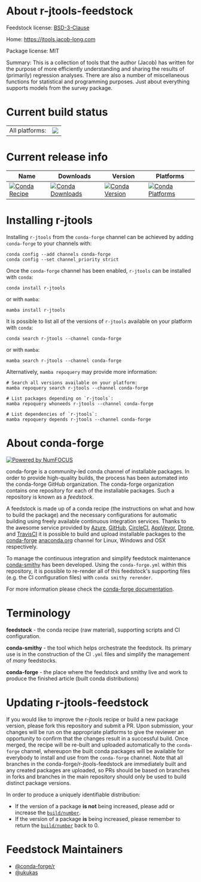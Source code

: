 About r-jtools-feedstock
========================

Feedstock license: [BSD-3-Clause](https://github.com/conda-forge/r-jtools-feedstock/blob/main/LICENSE.txt)

Home: https://jtools.jacob-long.com

Package license: MIT

Summary: This is a collection of tools that the author (Jacob) has written for the purpose of more efficiently understanding and sharing the results of (primarily) regression analyses. There are also a number of miscellaneous functions for statistical and programming purposes. Just about everything supports models from the survey package.

Current build status
====================


<table><tr><td>All platforms:</td>
    <td>
      <a href="https://dev.azure.com/conda-forge/feedstock-builds/_build/latest?definitionId=14384&branchName=main">
        <img src="https://dev.azure.com/conda-forge/feedstock-builds/_apis/build/status/r-jtools-feedstock?branchName=main">
      </a>
    </td>
  </tr>
</table>

Current release info
====================

| Name | Downloads | Version | Platforms |
| --- | --- | --- | --- |
| [![Conda Recipe](https://img.shields.io/badge/recipe-r--jtools-green.svg)](https://anaconda.org/conda-forge/r-jtools) | [![Conda Downloads](https://img.shields.io/conda/dn/conda-forge/r-jtools.svg)](https://anaconda.org/conda-forge/r-jtools) | [![Conda Version](https://img.shields.io/conda/vn/conda-forge/r-jtools.svg)](https://anaconda.org/conda-forge/r-jtools) | [![Conda Platforms](https://img.shields.io/conda/pn/conda-forge/r-jtools.svg)](https://anaconda.org/conda-forge/r-jtools) |

Installing r-jtools
===================

Installing `r-jtools` from the `conda-forge` channel can be achieved by adding `conda-forge` to your channels with:

```
conda config --add channels conda-forge
conda config --set channel_priority strict
```

Once the `conda-forge` channel has been enabled, `r-jtools` can be installed with `conda`:

```
conda install r-jtools
```

or with `mamba`:

```
mamba install r-jtools
```

It is possible to list all of the versions of `r-jtools` available on your platform with `conda`:

```
conda search r-jtools --channel conda-forge
```

or with `mamba`:

```
mamba search r-jtools --channel conda-forge
```

Alternatively, `mamba repoquery` may provide more information:

```
# Search all versions available on your platform:
mamba repoquery search r-jtools --channel conda-forge

# List packages depending on `r-jtools`:
mamba repoquery whoneeds r-jtools --channel conda-forge

# List dependencies of `r-jtools`:
mamba repoquery depends r-jtools --channel conda-forge
```


About conda-forge
=================

[![Powered by
NumFOCUS](https://img.shields.io/badge/powered%20by-NumFOCUS-orange.svg?style=flat&colorA=E1523D&colorB=007D8A)](https://numfocus.org)

conda-forge is a community-led conda channel of installable packages.
In order to provide high-quality builds, the process has been automated into the
conda-forge GitHub organization. The conda-forge organization contains one repository
for each of the installable packages. Such a repository is known as a *feedstock*.

A feedstock is made up of a conda recipe (the instructions on what and how to build
the package) and the necessary configurations for automatic building using freely
available continuous integration services. Thanks to the awesome service provided by
[Azure](https://azure.microsoft.com/en-us/services/devops/), [GitHub](https://github.com/),
[CircleCI](https://circleci.com/), [AppVeyor](https://www.appveyor.com/),
[Drone](https://cloud.drone.io/welcome), and [TravisCI](https://travis-ci.com/)
it is possible to build and upload installable packages to the
[conda-forge](https://anaconda.org/conda-forge) [anaconda.org](https://anaconda.org/)
channel for Linux, Windows and OSX respectively.

To manage the continuous integration and simplify feedstock maintenance
[conda-smithy](https://github.com/conda-forge/conda-smithy) has been developed.
Using the ``conda-forge.yml`` within this repository, it is possible to re-render all of
this feedstock's supporting files (e.g. the CI configuration files) with ``conda smithy rerender``.

For more information please check the [conda-forge documentation](https://conda-forge.org/docs/).

Terminology
===========

**feedstock** - the conda recipe (raw material), supporting scripts and CI configuration.

**conda-smithy** - the tool which helps orchestrate the feedstock.
                   Its primary use is in the construction of the CI ``.yml`` files
                   and simplify the management of *many* feedstocks.

**conda-forge** - the place where the feedstock and smithy live and work to
                  produce the finished article (built conda distributions)


Updating r-jtools-feedstock
===========================

If you would like to improve the r-jtools recipe or build a new
package version, please fork this repository and submit a PR. Upon submission,
your changes will be run on the appropriate platforms to give the reviewer an
opportunity to confirm that the changes result in a successful build. Once
merged, the recipe will be re-built and uploaded automatically to the
`conda-forge` channel, whereupon the built conda packages will be available for
everybody to install and use from the `conda-forge` channel.
Note that all branches in the conda-forge/r-jtools-feedstock are
immediately built and any created packages are uploaded, so PRs should be based
on branches in forks and branches in the main repository should only be used to
build distinct package versions.

In order to produce a uniquely identifiable distribution:
 * If the version of a package **is not** being increased, please add or increase
   the [``build/number``](https://docs.conda.io/projects/conda-build/en/latest/resources/define-metadata.html#build-number-and-string).
 * If the version of a package **is** being increased, please remember to return
   the [``build/number``](https://docs.conda.io/projects/conda-build/en/latest/resources/define-metadata.html#build-number-and-string)
   back to 0.

Feedstock Maintainers
=====================

* [@conda-forge/r](https://github.com/conda-forge/r/)
* [@ukukas](https://github.com/ukukas/)

